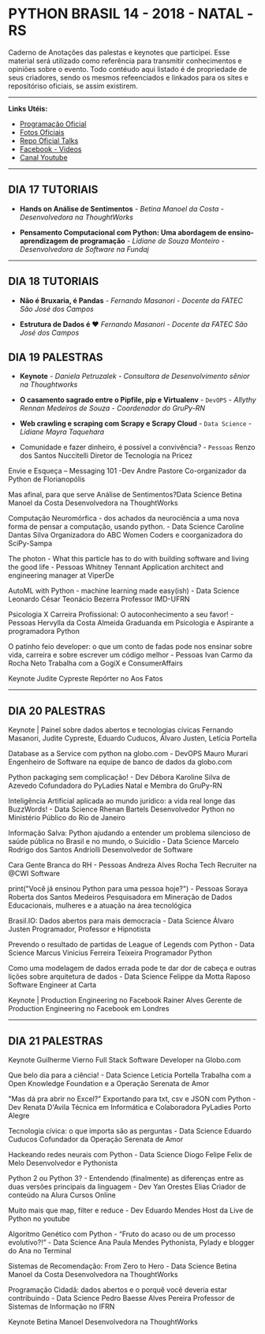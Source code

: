# PYTHON BRASIL 14 - 2018 - NATAL -RS

Caderno de Anotações das palestas e keynotes que participei.
Esse material será utilizado como referência para transmitir conhecimentos e opiniões sobre o evento.
Todo contéudo aqui listado é de propriedade de seus criadores, sendo os mesmos refeenciados e linkados para os sites e repositóriso oficiais, se assim existirem.

---
**Links Utéis:**
* [Programação Oficial](https://2018.pythonbrasil.org.br/programacao)
* [Fotos Oficiais](https://www.flickr.com/photos/pythonbrasil/albums/72157674858185438)
* [Repo Oficial Talks](https://github.com/pythonbrasil/talks/blob/master/pythonbrasil-14/README.md)
* [Facebook - Videos](https://www.facebook.com/pg/pythonbrasil/videos/?ref=page_internal)
* [Canal Youtube](https://www.youtube.com/channel/UCiCQrFh8ckR_LXQyOAsOZiw/)

----
## DIA 17 TUTORIAIS
* **Hands on Análise de Sentimentos** - *Betina Manoel da Costa - Desenvolvedora na ThoughtWorks*

* **Pensamento Computacional com Python: Uma abordagem de ensino-aprendizagem de programação** - *Lidiane de Souza Monteiro - Desenvolvedora de Software na Fundaj*

----
## DIA 18 TUTORIAIS
* **Não é Bruxaria, é Pandas** - *Fernando Masanori - Docente da FATEC São José dos Campos*

* **Estrutura de Dados é ❤** *Fernando Masanori - Docente da FATEC São José dos Campos*

## DIA 19 PALESTRAS
* **Keynote** - *Daniela Petruzalek - Consultora de Desenvolvimento sênior na Thoughtworks*

* **O casamento sagrado entre o Pipfile, pip e Virtualenv** - `DevOPS` - *Allythy Rennan Medeiros de Souza - Coordenador do GruPy-RN*

* **Web crawling e scraping com Scrapy e Scrapy Cloud** - `Data Science` - *Lidiane Mayra Taquehara*

* Comunidade e fazer dinheiro, é possível a convivência? - `Pessoas`
Renzo dos Santos Nuccitelli
Diretor de Tecnologia na Pricez


Envie e Esqueça – Messaging 101 -Dev
Andre Pastore
Co-organizador da Python de Florianopólis

Mas afinal, para que serve Análise de Sentimentos?Data Science
Betina Manoel da Costa
Desenvolvedora na ThoughtWorks

Computação Neuromórfica - dos achados da neurociência a uma nova forma de pensar a computação, usando python. - Data Science
Caroline Dantas Silva
Organizadora do ABC Women Coders e coorganizadora do SciPy-Sampa

The photon - What this particle has to do with building software and living the good life - Pessoas
Whitney Tennant
Application architect and engineering manager at ViperDe

AutoML with Python - machine learning made easy(ish) - Data Science
Leonardo César Teonácio Bezerra
Professor IMD-UFRN

Psicologia X Carreira Profissional: O autoconhecimento a seu favor! - Pessoas
Hervylla da Costa Almeida
Graduanda em Psicologia e Aspirante a programadora Python

O patinho feio developer: o que um conto de fadas pode nos ensinar sobre vida, carreira e sobre escrever um código melhor - Pessoas
Ivan Carmo da Rocha Neto
Trabalha com a GogiX e ConsumerAffairs

Keynote
Judite Cypreste
Repórter no Aos Fatos

---
## DIA 20 PALESTRAS
Keynote | Painel sobre dados abertos e tecnologias cívicas
Fernando Masanori, Judite Cypreste, Eduardo Cuducos, Álvaro Justen, Letícia Portella

Database as a Service com python na globo.com - DevOPS
Mauro Murari
Engenheiro de Software na equipe de banco de dados da globo.com


Python packaging sem complicação! - Dev
Débora Karoline Silva de Azevedo
Cofundadora do PyLadies Natal e Membra do GruPy-RN

Inteligência Artificial aplicada ao mundo jurídico: a vida real longe das BuzzWords! - Data Science
Rhenan Bartels
Desenvolvedor Python no Ministério Público do Rio de Janeiro

Informação Salva: Python ajudando a entender um problema silencioso de saúde pública no Brasil e no mundo, o Suicídio - Data Science
Marcelo Rodrigo dos Santos Andriolli
Desenvolvedor de Software

Cara Gente Branca do RH - Pessoas
Andreza Alves Rocha
Tech Recruiter na @CWI Software

print("Você já ensinou Python para uma pessoa hoje?") - Pessoas
Soraya Roberta dos Santos Medeiros
Pesquisadora em Mineração de Dados Educacionais, mulheres e a atuação na área tecnológica

Brasil.IO: Dados abertos para mais democracia - Data Science
Álvaro Justen
Programador, Professor e Hipnotista

Prevendo o resultado de partidas de League of Legends com Python - Data Science
Marcus Vinicius Ferreira Teixeira
Programador Python

Como uma modelagem de dados errada pode te dar dor de cabeça e outras lições sobre arquitetura de dados - Data Science
Felippe da Motta Raposo
Software Engineer at Carta

Keynote | Production Engineering no Facebook
Rainer Alves
Gerente de Production Engineering no Facebook em Londres

---
## DIA 21 PALESTRAS

Keynote
Guilherme Vierno
Full Stack Software Developer na Globo.com

Que belo dia para a ciência! - Data Science
Leticia Portella
Trabalha com a Open Knowledge Foundation e a Operação Serenata de Amor

"Mas dá pra abrir no Excel?" Exportando para txt, csv e JSON com Python - Dev
Renata D'Avila
Técnica em Informática e Colaboradora PyLadies Porto Alegre


Tecnologia cívica: o que importa são as perguntas - Data Science
Eduardo Cuducos
Cofundador da Operação Serenata de Amor

Hackeando redes neurais com Python - Data Science
Diogo Felipe Felix de Melo
Desenvolvedor e Pythonista


Python 2 ou Python 3? - Entendendo (finalmente) as diferenças entre as duas versões principais da linguagem - Dev
Yan Orestes Elias
Criador de conteúdo na Alura Cursos Online


Muito mais que map, filter e reduce - Dev
Eduardo Mendes
Host da Live de Python no youtube

Algoritmo Genético com Python - “Fruto do acaso ou de um processo evolutivo?!” - Data Science
Ana Paula Mendes
Pythonista, Pylady e blogger do Ana no Terminal

Sistemas de Recomendação: From Zero to Hero - Data Science
Betina Manoel da Costa
Desenvolvedora na ThoughtWorks

Programação Cidadã: dados abertos e o porquê você deveria estar contribuindo - Data Science
Pedro Baesse Alves Pereira
Professor de Sistemas de Informação no IFRN

Keynote
Betina Manoel
Desenvolvedora na ThoughtWorks
